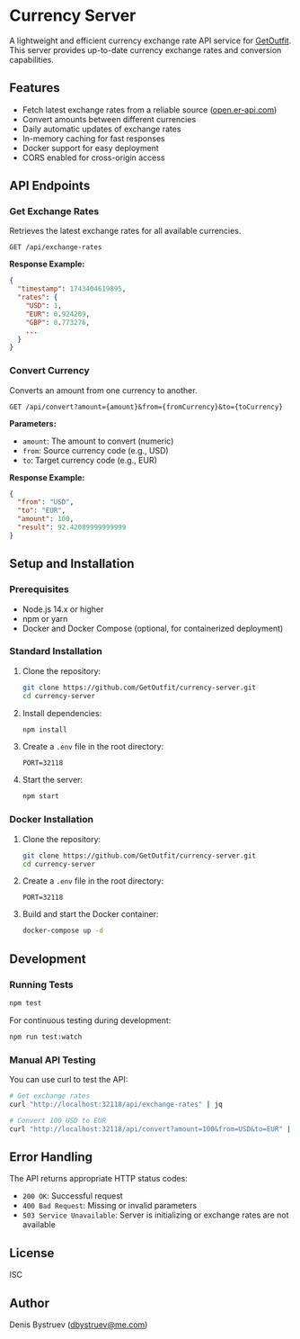 # Currency Server

A lightweight and efficient currency exchange rate API service for [GetOutfit](https://github.com/GetOutfit). This server provides up-to-date currency exchange rates and conversion capabilities.

## Features

- Fetch latest exchange rates from a reliable source ([open.er-api.com](https://open.er-api.com/))
- Convert amounts between different currencies
- Daily automatic updates of exchange rates
- In-memory caching for fast responses
- Docker support for easy deployment
- CORS enabled for cross-origin access

## API Endpoints

### Get Exchange Rates

Retrieves the latest exchange rates for all available currencies.

```
GET /api/exchange-rates
```

**Response Example:**

```json
{
  "timestamp": 1743404619895,
  "rates": {
    "USD": 1,
    "EUR": 0.924209,
    "GBP": 0.773276,
    ...
  }
}
```

### Convert Currency

Converts an amount from one currency to another.

```
GET /api/convert?amount={amount}&from={fromCurrency}&to={toCurrency}
```

**Parameters:**
- `amount`: The amount to convert (numeric)
- `from`: Source currency code (e.g., USD)
- `to`: Target currency code (e.g., EUR)

**Response Example:**

```json
{
  "from": "USD",
  "to": "EUR",
  "amount": 100,
  "result": 92.42089999999999
}
```

## Setup and Installation

### Prerequisites

- Node.js 14.x or higher
- npm or yarn
- Docker and Docker Compose (optional, for containerized deployment)

### Standard Installation

1. Clone the repository:
   ```bash
   git clone https://github.com/GetOutfit/currency-server.git
   cd currency-server
   ```

2. Install dependencies:
   ```bash
   npm install
   ```

3. Create a `.env` file in the root directory:
   ```
   PORT=32118
   ```

4. Start the server:
   ```bash
   npm start
   ```

### Docker Installation

1. Clone the repository:
   ```bash
   git clone https://github.com/GetOutfit/currency-server.git
   cd currency-server
   ```

2. Create a `.env` file in the root directory:
   ```
   PORT=32118
   ```

3. Build and start the Docker container:
   ```bash
   docker-compose up -d
   ```

## Development

### Running Tests

```bash
npm test
```

For continuous testing during development:
```bash
npm run test:watch
```

### Manual API Testing

You can use curl to test the API:

```bash
# Get exchange rates
curl "http://localhost:32118/api/exchange-rates" | jq

# Convert 100 USD to EUR
curl "http://localhost:32118/api/convert?amount=100&from=USD&to=EUR" | jq
```

## Error Handling

The API returns appropriate HTTP status codes:

- `200 OK`: Successful request
- `400 Bad Request`: Missing or invalid parameters
- `503 Service Unavailable`: Server is initializing or exchange rates are not available

## License

ISC

## Author

Denis Bystruev (dbystruev@me.com)